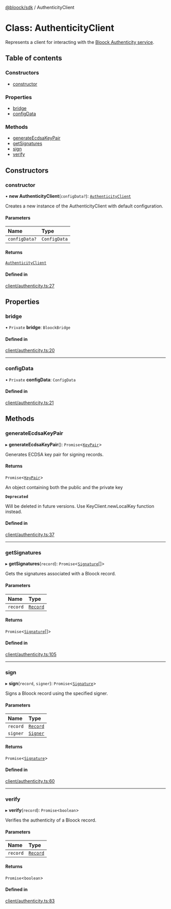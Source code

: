 [@bloock/sdk](../index.md) / AuthenticityClient

# Class: AuthenticityClient

Represents a client for interacting with the [Bloock Authenticity service](https://dashboard.bloock.com/login).

## Table of contents

### Constructors

- [constructor](AuthenticityClient.md#constructor)

### Properties

- [bridge](AuthenticityClient.md#bridge)
- [configData](AuthenticityClient.md#configdata)

### Methods

- [generateEcdsaKeyPair](AuthenticityClient.md#generateecdsakeypair)
- [getSignatures](AuthenticityClient.md#getsignatures)
- [sign](AuthenticityClient.md#sign)
- [verify](AuthenticityClient.md#verify)

## Constructors

### constructor

• **new AuthenticityClient**(`configData?`): [`AuthenticityClient`](AuthenticityClient.md)

Creates a new instance of the AuthenticityClient with default configuration.

#### Parameters

| Name | Type |
| :------ | :------ |
| `configData?` | `ConfigData` |

#### Returns

[`AuthenticityClient`](AuthenticityClient.md)

#### Defined in

[client/authenticity.ts:27](https://github.com/bloock/bloock-sdk/blob/4afdb4b/languages/js/src/client/authenticity.ts#L27)

## Properties

### bridge

• `Private` **bridge**: `BloockBridge`

#### Defined in

[client/authenticity.ts:20](https://github.com/bloock/bloock-sdk/blob/4afdb4b/languages/js/src/client/authenticity.ts#L20)

___

### configData

• `Private` **configData**: `ConfigData`

#### Defined in

[client/authenticity.ts:21](https://github.com/bloock/bloock-sdk/blob/4afdb4b/languages/js/src/client/authenticity.ts#L21)

## Methods

### generateEcdsaKeyPair

▸ **generateEcdsaKeyPair**(): `Promise`\<[`KeyPair`](KeyPair.md)\>

Generates ECDSA key pair for signing records.

#### Returns

`Promise`\<[`KeyPair`](KeyPair.md)\>

An object containing both the public and the private key

**`Deprecated`**

Will be deleted in future versions. Use KeyClient.newLocalKey function instead.

#### Defined in

[client/authenticity.ts:37](https://github.com/bloock/bloock-sdk/blob/4afdb4b/languages/js/src/client/authenticity.ts#L37)

___

### getSignatures

▸ **getSignatures**(`record`): `Promise`\<[`Signature`](Signature.md)[]\>

Gets the signatures associated with a Bloock record.

#### Parameters

| Name | Type |
| :------ | :------ |
| `record` | [`Record`](Record.md) |

#### Returns

`Promise`\<[`Signature`](Signature.md)[]\>

#### Defined in

[client/authenticity.ts:105](https://github.com/bloock/bloock-sdk/blob/4afdb4b/languages/js/src/client/authenticity.ts#L105)

___

### sign

▸ **sign**(`record`, `signer`): `Promise`\<[`Signature`](Signature.md)\>

Signs a Bloock record using the specified signer.

#### Parameters

| Name | Type |
| :------ | :------ |
| `record` | [`Record`](Record.md) |
| `signer` | [`Signer`](Signer.md) |

#### Returns

`Promise`\<[`Signature`](Signature.md)\>

#### Defined in

[client/authenticity.ts:60](https://github.com/bloock/bloock-sdk/blob/4afdb4b/languages/js/src/client/authenticity.ts#L60)

___

### verify

▸ **verify**(`record`): `Promise`\<`boolean`\>

Verifies the authenticity of a Bloock record.

#### Parameters

| Name | Type |
| :------ | :------ |
| `record` | [`Record`](Record.md) |

#### Returns

`Promise`\<`boolean`\>

#### Defined in

[client/authenticity.ts:83](https://github.com/bloock/bloock-sdk/blob/4afdb4b/languages/js/src/client/authenticity.ts#L83)
